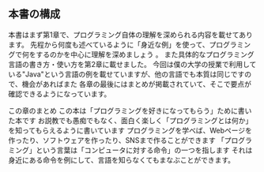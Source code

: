 ## 本書の構成

本書はまず第1章で、プログラミング自体の理解を深められる内容を載せてあります。
先程から何度も述べているように「身近な例」を使って、プログラミングで何をするのかを中心に理解を深めましょう
。
また具体的なプログラミング言語の書き方・使い方を第2章に載せました。
今回は僕の大学の授業で利用している"Java"という言語の例を載せていますが、他の言語でも本質は同じですので、機会があればまた
各章の最後にはまとめが掲載されていて、そこで要点が確認できるようになっています。

この章のまとめ
この本は「プログラミングを好きになってもらう」ために書いた本です
お説教でも愚痴でもなく、面白く楽しく「プログラミングとは何か」を知ってもらえるように書いています
プログラミングを学べば、Webページを作ったり、ソフトウェアを作ったり、SNSまで作ることができます
「プログラミング」という言葉は「コンピュータに対する命令」の一つを指します
それは身近にある命令を例にして、言語を知らなくてもまなぶことができます。
